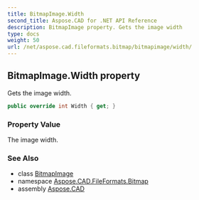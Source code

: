 ```yaml
---
title: BitmapImage.Width
second_title: Aspose.CAD for .NET API Reference
description: BitmapImage property. Gets the image width
type: docs
weight: 50
url: /net/aspose.cad.fileformats.bitmap/bitmapimage/width/
---
```

## BitmapImage.Width property

Gets the image width.

```csharp
public override int Width { get; }
```

### Property Value

The image width.

### See Also

* class [BitmapImage](../)
* namespace [Aspose.CAD.FileFormats.Bitmap](../../../aspose.cad.fileformats.bitmap/)
* assembly [Aspose.CAD](../../../)


